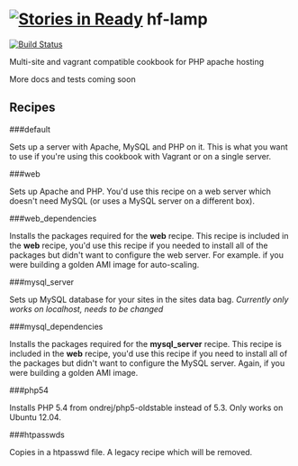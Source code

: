 [![Stories in Ready](https://badge.waffle.io/hellofuture-cookbooks/hf-lamp.png?label=ready&title=Ready)](https://waffle.io/hellofuture-cookbooks/hf-lamp)
hf-lamp
=======

[![Build Status](https://api.travis-ci.org/hellofuture-cookbooks/hf-lamp.png)](https://travis-ci.org/hellofuture-cookbooks/hf-lamp/)


Multi-site and vagrant compatible cookbook for PHP apache hosting

More docs and tests coming soon

Recipes
-------

###default

Sets up a server with Apache, MySQL and PHP on it. This is what you want to use if you're using this cookbook with Vagrant or on a single server.

###web

Sets up Apache and PHP. You'd use this recipe on a web server which doesn't need MySQL (or uses a MySQL server on a different box).

###web_dependencies

Installs the packages required for the **web** recipe. This recipe is included in the **web** recipe, you'd use this recipe if you needed to install all of the packages but didn't want to configure the web server. For example. if you were building a golden AMI image for auto-scaling.

###mysql_server

Sets up MySQL database for your sites in the sites data bag. *Currently only works on localhost, needs to be changed*

###mysql_dependencies

Installs the packages required for the **mysql_server** recipe. This recipe is included in the **web** recipe, you'd use this recipe if you need to install all of the packages but didn't want to configure the MySQL server. Again, if you were building a golden AMI image.

###php54

Installs PHP 5.4 from ondrej/php5-oldstable instead of 5.3. Only works on Ubuntu 12.04.

###htpasswds

Copies in a htpasswd file. A legacy recipe which will be removed.


